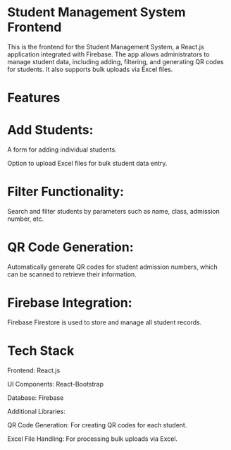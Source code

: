 # Student Management System Frontend

This is the frontend for the Student Management System, a React.js application integrated with Firebase. The app allows administrators to manage student data, including adding, filtering, and generating QR codes for students. It also supports bulk uploads via Excel files.

# Features

# Add Students:

A form for adding individual students.

Option to upload Excel files for bulk student data entry.

# Filter Functionality:

Search and filter students by parameters such as name, class, admission number, etc.

# QR Code Generation:

Automatically generate QR codes for student admission numbers, which can be scanned to retrieve their information.

# Firebase Integration:

Firebase Firestore is used to store and manage all student records.

# Tech Stack

Frontend: React.js

UI Components: React-Bootstrap

Database: Firebase

Additional Libraries:

QR Code Generation: For creating QR codes for each student.

Excel File Handling: For processing bulk uploads via Excel.
